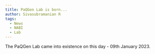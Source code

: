 ```yaml
---
title: PaQGen Lab is born...
author: Sivasubramanian R
tags:
  - News
  - NABI
  - Lab
---
```


The PaQGen Lab came into existence on this day - 09th January 2023.

